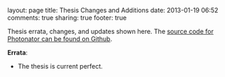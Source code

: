 layout: page
title: Thesis Changes and Additions
date: 2013-01-19 06:52
comments: true
sharing: true
footer: true


<p>Thesis errata, changes, and updates shown here. The <a href="https://github.com/gallamine/Photonator">source code for Photonator can be found on Github</a>.</p>
<p><strong>Errata</strong>:</p>
<ul>
<li>The thesis is current perfect.</li>
</ul>